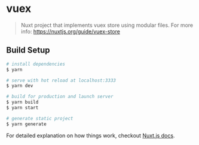 # vuex

> Nuxt project that implements vuex store using modular files. For more info: https://nuxtjs.org/guide/vuex-store

## Build Setup

``` bash
# install dependencies
$ yarn

# serve with hot reload at localhost:3333
$ yarn dev

# build for production and launch server
$ yarn build
$ yarn start

# generate static project
$ yarn generate
```

For detailed explanation on how things work, checkout [Nuxt.js docs](https://nuxtjs.org).
